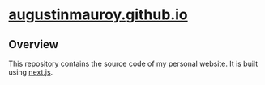 # [augustinmauroy.github.io](https://augustinmauroy.github.io)

## Overview

This repository contains the source code of my personal website. It is built using [next.js](https://nextjs.org/).
